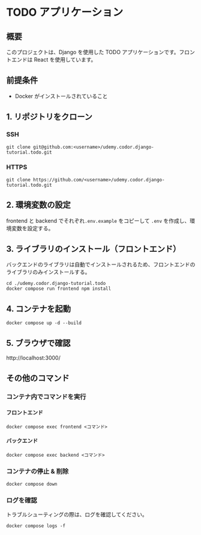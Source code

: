 # TODO アプリケーション

## 概要

このプロジェクトは、Django を使用した TODO アプリケーションです。フロントエンドは React を使用しています。

## 前提条件

- Docker がインストールされていること

## 1. リポジトリをクローン

### SSH

```
git clone git@github.com:<username>/udemy.codor.django-tutorial.todo.git
```

### HTTPS

```
git clone https://github.com/<username>/udemy.codor.django-tutorial.todo.git
```

## 2. 環境変数の設定

frontend と backend でそれぞれ`.env.example` をコピーして `.env` を作成し、環境変数を設定する。

## 3. ライブラリのインストール（フロントエンド）

バックエンドのライブラリは自動でインストールされるため、フロントエンドのライブラリのみインストールする。

```
cd ./udemy.codor.django-tutorial.todo
docker compose run frontend npm install
```

## 4. コンテナを起動

```
docker compose up -d --build
```

## 5. ブラウザで確認

http://localhost:3000/

## その他のコマンド

### コンテナ内でコマンドを実行

#### フロントエンド

```
docker compose exec frontend <コマンド>
```

#### バックエンド

```
docker compose exec backend <コマンド>
```

### コンテナの停止 & 削除

```
docker compose down
```

### ログを確認

トラブルシューティングの際は、ログを確認してください。

```
docker compose logs -f
```
